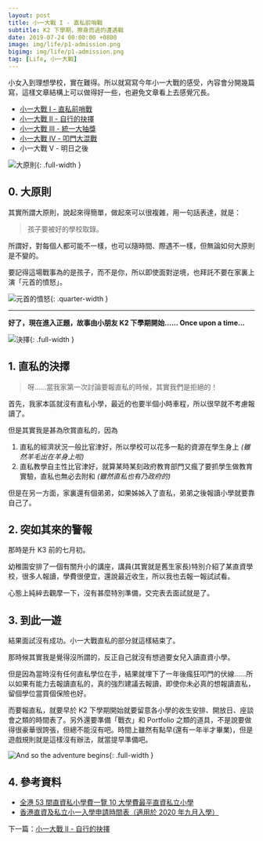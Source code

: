 ```yaml
---
layout: post
title: 小一大戰 I - 直私前哨戰
subtitle: K2 下學期，擦身而過的遭遇戰
date: 2019-07-24 00:00:00 +0800
image: img/life/p1-admission.png
bigimg: img/life/p1-admission.png
tag: [Life, 小一大戰]
---
```


小女入到理想學校，實在難得。所以就寫寫今年小一大戰的感受，內容會分開幾篇寫，這樣文章結構上可以做得好一些，也避免文章看上去感覺冗長。

- [小一大戰 I - 直私前哨戰](../2019-07-24-primary-war-1)
- [小一大戰 II - 自行的抉擇](../2019-09-11-primary-war-2)
- [小一大戰 III - 統一大抽獎](../2019-10-03-primary-war-3)
- [小一大戰 IV - 叩門大混戰](../2019-11-21-primary-war-4)
- 小一大戰 V - 明日之後

![大原則](https://images.freeimages.com/images/large-previews/ec3/soccer-strategy-1504517.jpg){: .full-width }

## 0. 大原則

其實所謂大原則，說起來得簡單，做起來可以很複雜，用一句話表達，就是：

> 孩子要被好的學校取錄。

所謂好，對每個人都可能不一樣，也可以隨時間、際遇不一樣，但無論如何大原則是不變的。

要記得這場戰事為的是孩子，而不是你，所以即使面對逆境，也拜託不要在家裏上演「元首的憤怒」。

![元首的憤怒](https://media1.tenor.com/images/7a7cf4a103b70a227fbc34506b1d3164/tenor.gif){: .quarter-width }

---

**好了，現在進入正題，故事由小朋友 K2 下學期開始…… Once upon a time...**

![決擇](https://source.unsplash.com/3jBU9TbKW7o){: .full-width }

## 1. 直私的決擇

> 呀……當我家第一次討論要報直私的時候，其實我們是拒絕的！

首先，我家本區就沒有直私小學，最近的也要半個小時車程，所以很早就不考慮報讀了。

但是其實我是甚為欣賞直私的，因為

1. 直私的經濟狀況一般比官津好，所以學校可以花多一點的資源在學生身上 _(雖然羊毛出在羊身上啦)_
2. 直私教學自主性比官津好，就算某時某刻政府教育部門又瘋了要抓學生做教育實驗，直私也無必去附和 _(雖然直私也有乃政府的)_

但是在另一方面，家裏還有個弟弟，如果姊姊入了直私，弟弟之後報讀小學就要靠自己了。

## 2. 突如其來的警報

那時是升 K3 前的七月初。

幼稚園安排了一個有關升小的講座，講員(其實就是舊生家長)特別介紹了某直資學校，很多人報讀，學費很便宜，還說最近收生，所以我也去報一報試試看。

心態上純綷去觀摩一下，沒有甚麼特別準備，交完表去面試就是了。

## 3. 到此一遊

結果面試沒有成功。小一大戰直私的部分就這樣結束了。

那時候其實我是覺得沒所謂的，反正自己就沒有想過要女兒入讀直資小學。

但是因為當時沒有任何直私學位在手，結果就埋下了一年後瘋狂叩門的伏線……所以如果有能力去報讀直私的，真的強烈建議去報讀，即使你未必真的想報讀直私，留個學位當買個保險也好。

而要報直私，就要早於 K2 下學期開始就要留意各小學的收生安排、開放日、座談會之類的時間表了。另外還要準備「戰衣」和 Portfolio 之類的道具，不是說要做得很豪華很誇張，但總不能沒有吧。時間上雖然有點早(還有一年半才畢業)，但是遊戲規則就是這樣沒有辦法，就當提早準備吧。

![And so the adventure begins](https://source.unsplash.com/TAp9HueSlKQ){: .full-width }

## 4. 參考資料

- [全港 53 間直資私小學費一覽 10 大學費最平直資私立小學](https://www.sundaykiss.com/256692/education/%E5%AD%B8%E8%B2%BB%E6%9C%80%E5%B9%B3%E7%9B%B4%E8%B3%87%E7%A7%81%E7%AB%8B%E5%B0%8F%E5%AD%B8-%E5%85%A8%E6%B8%AF53%E9%96%93%E7%9B%B4%E8%B3%87%E7%A7%81%E5%B0%8F%E5%AD%B8%E8%B2%BB/)
- [香港直資及私立小一入學申請時間表（適用於 2020 年九月入學）](https://www.schooland.hk/post/p1as2020)

下一篇：[小一大戰 II - 自行的抉擇](../2019-09-11-primary-war-2)

